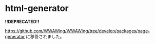 # html-generator

**!!DEPRECATED!!**

https://github.com/WWAWing/WWAWing/tree/develop/packages/page-generator に移管されました。

